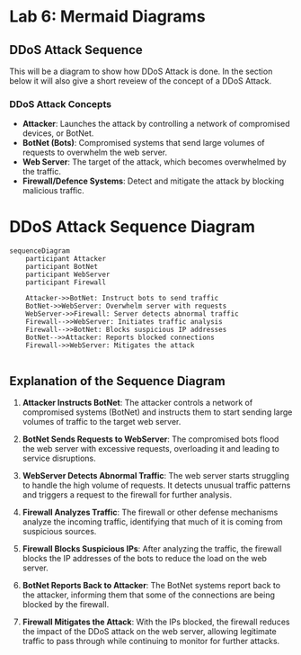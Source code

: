 # Lab 6: Mermaid Diagrams
## DDoS Attack Sequence
 This will be a diagram to show how DDoS Attack is done. In the section below it will also give a short reveiew of the concept of a DDoS Attack.

 ### DDoS Attack Concepts
  * **Attacker**: Launches the attack by controlling a network of compromised devices, or BotNet.
  * **BotNet (Bots)**: Compromised systems that send large volumes of requests to overwhelm the web server.
  * **Web Server**: The target of the attack, which becomes overwhelmed by the traffic.
  * **Firewall/Defence Systems**: Detect and mitigate the attack by blocking malicious traffic.

  # DDoS Attack Sequence Diagram

```mermaid
sequenceDiagram
    participant Attacker
    participant BotNet
    participant WebServer
    participant Firewall

    Attacker->>BotNet: Instruct bots to send traffic
    BotNet->>WebServer: Overwhelm server with requests
    WebServer->>Firewall: Server detects abnormal traffic
    Firewall-->>WebServer: Initiates traffic analysis
    Firewall-->>BotNet: Blocks suspicious IP addresses
    BotNet-->>Attacker: Reports blocked connections
    Firewall->>WebServer: Mitigates the attack
  
  ```

  ## Explanation of the Sequence Diagram

1. **Attacker Instructs BotNet**: The attacker controls a network of compromised systems (BotNet) and instructs them to start sending large volumes of traffic to the target web server.
   
2. **BotNet Sends Requests to WebServer**: The compromised bots flood the web server with excessive requests, overloading it and leading to service disruptions.

3. **WebServer Detects Abnormal Traffic**: The web server starts struggling to handle the high volume of requests. It detects unusual traffic patterns and triggers a request to the firewall for further analysis.

4. **Firewall Analyzes Traffic**: The firewall or other defense mechanisms analyze the incoming traffic, identifying that much of it is coming from suspicious sources.

5. **Firewall Blocks Suspicious IPs**: After analyzing the traffic, the firewall blocks the IP addresses of the bots to reduce the load on the web server.

6. **BotNet Reports Back to Attacker**: The BotNet systems report back to the attacker, informing them that some of the connections are being blocked by the firewall.

7. **Firewall Mitigates the Attack**: With the IPs blocked, the firewall reduces the impact of the DDoS attack on the web server, allowing legitimate traffic to pass through while continuing to monitor for further attacks.
